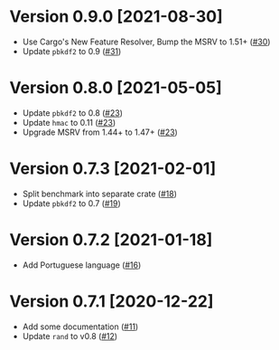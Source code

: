 # Version 0.9.0 [2021-08-30]

- Use Cargo's New Feature Resolver, Bump the MSRV to 1.51+ ([#30])
- Update `pbkdf2` to 0.9 ([#31])

[#30]: https://github.com/koushiro/bip0039-rs/pull/30
[#31]: https://github.com/koushiro/bip0039-rs/pull/31

# Version 0.8.0 [2021-05-05]

- Update `pbkdf2` to 0.8 ([#23])
- Update `hmac` to 0.11 ([#23])
- Upgrade MSRV from 1.44+ to 1.47+ ([#23])

[#23]: https://github.com/koushiro/bip0039-rs/pull/23

# Version 0.7.3 [2021-02-01]

- Split benchmark into separate crate ([#18]) 
- Update `pbkdf2` to 0.7 ([#19])

[#18]: https://github.com/koushiro/bip0039-rs/pull/18
[#19]: https://github.com/koushiro/bip0039-rs/pull/19

# Version 0.7.2 [2021-01-18]

- Add Portuguese language ([#16])

[#16]: https://github.com/koushiro/bip0039-rs/pull/16

# Version 0.7.1 [2020-12-22]

- Add some documentation ([#11](https://github.com/koushiro/bip0039-rs/pull/11))
- Update `rand` to v0.8 ([#12](https://github.com/koushiro/bip0039-rs/pull/12))

[#11]: https://github.com/koushiro/bip0039-rs/pull/11
[#12]: https://github.com/koushiro/bip0039-rs/pull/12
